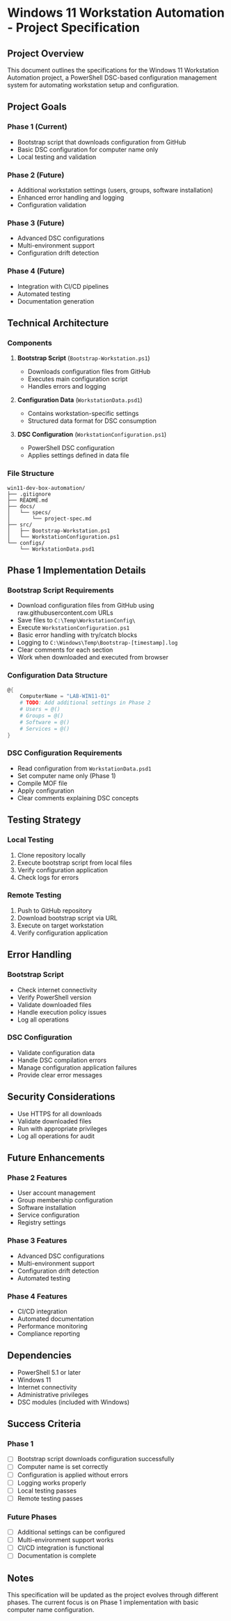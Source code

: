 # Windows 11 Workstation Automation - Project Specification

## Project Overview

This document outlines the specifications for the Windows 11 Workstation Automation project, a PowerShell DSC-based configuration management system for automating workstation setup and configuration.

## Project Goals

### Phase 1 (Current)
- Bootstrap script that downloads configuration from GitHub
- Basic DSC configuration for computer name only
- Local testing and validation

### Phase 2 (Future)
- Additional workstation settings (users, groups, software installation)
- Enhanced error handling and logging
- Configuration validation

### Phase 3 (Future)
- Advanced DSC configurations
- Multi-environment support
- Configuration drift detection

### Phase 4 (Future)
- Integration with CI/CD pipelines
- Automated testing
- Documentation generation

## Technical Architecture

### Components

1. **Bootstrap Script** (`Bootstrap-Workstation.ps1`)
   - Downloads configuration files from GitHub
   - Executes main configuration script
   - Handles errors and logging

2. **Configuration Data** (`WorkstationData.psd1`)
   - Contains workstation-specific settings
   - Structured data format for DSC consumption

3. **DSC Configuration** (`WorkstationConfiguration.ps1`)
   - PowerShell DSC configuration
   - Applies settings defined in data file

### File Structure

```
win11-dev-box-automation/
├── .gitignore
├── README.md
├── docs/
│   └── specs/
│       └── project-spec.md
├── src/
│   ├── Bootstrap-Workstation.ps1
│   └── WorkstationConfiguration.ps1
└── configs/
    └── WorkstationData.psd1
```

## Phase 1 Implementation Details

### Bootstrap Script Requirements

- Download configuration files from GitHub using raw.githubusercontent.com URLs
- Save files to `C:\Temp\WorkstationConfig\`
- Execute `WorkstationConfiguration.ps1`
- Basic error handling with try/catch blocks
- Logging to `C:\Windows\Temp\Bootstrap-[timestamp].log`
- Clear comments for each section
- Work when downloaded and executed from browser

### Configuration Data Structure

```powershell
@{
    ComputerName = "LAB-WIN11-01"
    # TODO: Add additional settings in Phase 2
    # Users = @()
    # Groups = @()
    # Software = @()
    # Services = @()
}
```

### DSC Configuration Requirements

- Read configuration from `WorkstationData.psd1`
- Set computer name only (Phase 1)
- Compile MOF file
- Apply configuration
- Clear comments explaining DSC concepts

## Testing Strategy

### Local Testing

1. Clone repository locally
2. Execute bootstrap script from local files
3. Verify configuration application
4. Check logs for errors

### Remote Testing

1. Push to GitHub repository
2. Download bootstrap script via URL
3. Execute on target workstation
4. Verify configuration application

## Error Handling

### Bootstrap Script

- Check internet connectivity
- Verify PowerShell version
- Validate downloaded files
- Handle execution policy issues
- Log all operations

### DSC Configuration

- Validate configuration data
- Handle DSC compilation errors
- Manage configuration application failures
- Provide clear error messages

## Security Considerations

- Use HTTPS for all downloads
- Validate downloaded files
- Run with appropriate privileges
- Log all operations for audit

## Future Enhancements

### Phase 2 Features

- User account management
- Group membership configuration
- Software installation
- Service configuration
- Registry settings

### Phase 3 Features

- Advanced DSC configurations
- Multi-environment support
- Configuration drift detection
- Automated testing

### Phase 4 Features

- CI/CD integration
- Automated documentation
- Performance monitoring
- Compliance reporting

## Dependencies

- PowerShell 5.1 or later
- Windows 11
- Internet connectivity
- Administrative privileges
- DSC modules (included with Windows)

## Success Criteria

### Phase 1

- [ ] Bootstrap script downloads configuration successfully
- [ ] Computer name is set correctly
- [ ] Configuration is applied without errors
- [ ] Logging works properly
- [ ] Local testing passes
- [ ] Remote testing passes

### Future Phases

- [ ] Additional settings can be configured
- [ ] Multi-environment support works
- [ ] CI/CD integration is functional
- [ ] Documentation is complete

## Notes

This specification will be updated as the project evolves through different phases. The current focus is on Phase 1 implementation with basic computer name configuration.


